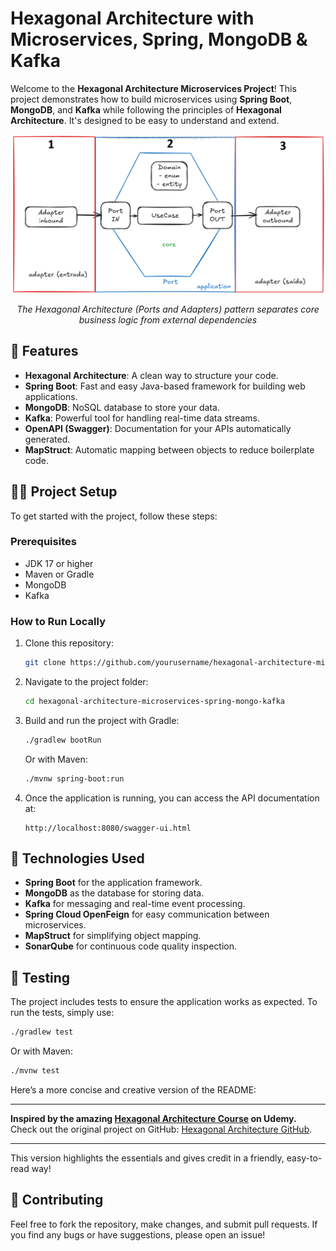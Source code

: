 # Hexagonal Architecture with Microservices, Spring, MongoDB & Kafka

Welcome to the **Hexagonal Architecture Microservices Project**! This project demonstrates how to build microservices using **Spring Boot**, **MongoDB**, and **Kafka** while following the principles of **Hexagonal Architecture**. It's designed to be easy to understand and extend.

<div align="center">
  <img src="./images/hexagonal.png" alt="Hexagonal Architecture Diagram" width="600">
  <p><em>The Hexagonal Architecture (Ports and Adapters) pattern separates core business logic from external dependencies</em></p>
</div>

## 🚀 Features

- **Hexagonal Architecture**: A clean way to structure your code.
- **Spring Boot**: Fast and easy Java-based framework for building web applications.
- **MongoDB**: NoSQL database to store your data.
- **Kafka**: Powerful tool for handling real-time data streams.
- **OpenAPI (Swagger)**: Documentation for your APIs automatically generated.
- **MapStruct**: Automatic mapping between objects to reduce boilerplate code.

## 🧑‍💻 Project Setup

To get started with the project, follow these steps:

### Prerequisites

- JDK 17 or higher
- Maven or Gradle
- MongoDB
- Kafka

### How to Run Locally

1. Clone this repository:
   ```bash
   git clone https://github.com/yourusername/hexagonal-architecture-microservices-spring-mongo-kafka.git
   ```

2. Navigate to the project folder:
   ```bash
   cd hexagonal-architecture-microservices-spring-mongo-kafka
   ```

3. Build and run the project with Gradle:
   ```bash
   ./gradlew bootRun
   ```

   Or with Maven:
   ```bash
   ./mvnw spring-boot:run
   ```

4. Once the application is running, you can access the API documentation at:
   ```
   http://localhost:8080/swagger-ui.html
   ```

## 🔧 Technologies Used

- **Spring Boot** for the application framework.
- **MongoDB** as the database for storing data.
- **Kafka** for messaging and real-time event processing.
- **Spring Cloud OpenFeign** for easy communication between microservices.
- **MapStruct** for simplifying object mapping.
- **SonarQube** for continuous code quality inspection.

## 🧪 Testing

The project includes tests to ensure the application works as expected. To run the tests, simply use:

```bash
./gradlew test
```

Or with Maven:

```bash
./mvnw test
```

Here’s a more concise and creative version of the README:

---

**Inspired by the amazing [Hexagonal Architecture Course](https://www.udemy.com/course/arquitetura-hexagonal-ou-ports-and-adapters-na-pratica/?couponCode=KEEPLEARNINGBR) on Udemy.**  
Check out the original project on GitHub: [Hexagonal Architecture GitHub](https://github.com/DaniloArantesSilva/hexagonal-architecture).

---

This version highlights the essentials and gives credit in a friendly, easy-to-read way!

## 🌱 Contributing

Feel free to fork the repository, make changes, and submit pull requests. If you find any bugs or have suggestions, please open an issue!
